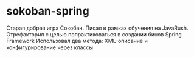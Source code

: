 # sokoban-spring

Старая добрая игра Сокобан. Писал в рамках обучения на JavaRush.
Отрефакторил с целью попрактиковаться в создании бинов Spring Framework
Использовал два метода: XML-описание и конфигурирование через классы
